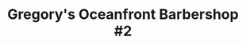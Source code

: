 ---
title: "Gregory's Oceanfront Barbershop #2"
url: /virginia-beach/gregorys-oceanfront-barbershop-2/
shop: hairdresser
---